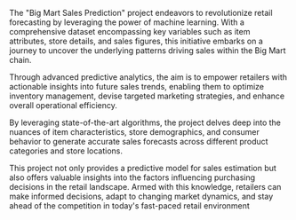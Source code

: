  The "Big Mart Sales Prediction" project endeavors to revolutionize retail forecasting by leveraging the power of machine learning. With a comprehensive dataset encompassing key variables such as item attributes, store details, and sales figures, this initiative embarks on a journey to uncover the underlying patterns driving sales within the Big Mart chain.

Through advanced predictive analytics, the aim is to empower retailers with actionable insights into future sales trends, enabling them to optimize inventory management, devise targeted marketing strategies, and enhance overall operational efficiency.

By leveraging state-of-the-art algorithms, the project delves deep into the nuances of item characteristics, store demographics, and consumer behavior to generate accurate sales forecasts across different product categories and store locations.

This project not only provides a predictive model for sales estimation but also offers valuable insights into the factors influencing purchasing decisions in the retail landscape. Armed with this knowledge, retailers can make informed decisions, adapt to changing market dynamics, and stay ahead of the competition in today's fast-paced retail environment
